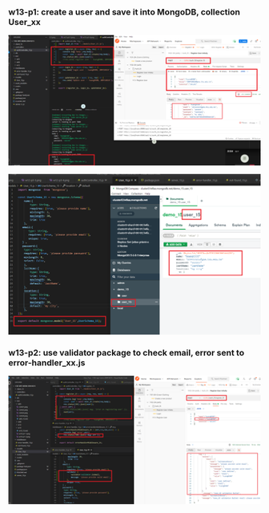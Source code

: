 ### w13-p1: create a user and save it into MongoDB, collection User_xx

![](w13-p1-1.png)

![](w13-p1-2.png)

### w13-p2: use validator package to check email, error sent to error-handler_xx.js

![](w13-p2.png)